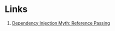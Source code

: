 # Links

1. [Dependency Injection Myth: Reference Passing](http://misko.hevery.com/2008/10/21/dependency-injection-myth-reference-passing/)
